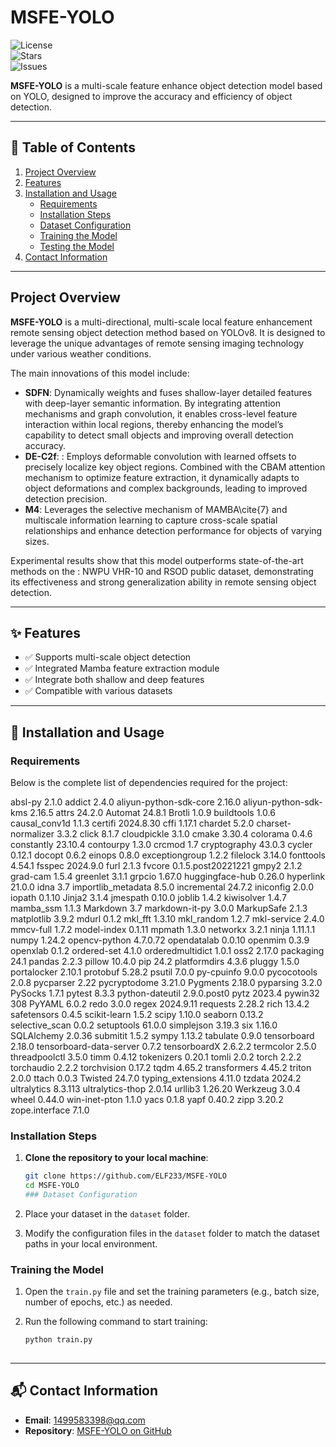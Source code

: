 ﻿
# MSFE-YOLO  

![License](https://img.shields.io/github/license/ELF233/MSFE-YOLO)  
![Stars](https://img.shields.io/github/stars/ELF233/MSFE-YOLO)  
![Issues](https://img.shields.io/github/issues/ELF233/MSFE-YOLO)  

**MSFE-YOLO** is a multi-scale feature enhance object detection model based on YOLO, designed to improve the accuracy and efficiency of object detection.  

---  

## 📖 Table of Contents  

1. [Project Overview](#project-overview)  
2. [Features](#features)  
3. [Installation and Usage](#installation-and-usage)  
   - [Requirements](#requirements)  
   - [Installation Steps](#installation-steps)  
   - [Dataset Configuration](#dataset-configuration)  
   - [Training the Model](#training-the-model)  
   - [Testing the Model](#testing-the-model)  
4. [Contact Information](#contact-information)  

---  

## Project Overview  

**MSFE-YOLO** is a multi-directional, multi-scale local feature enhancement remote sensing object detection method based on YOLOv8. It is designed to leverage the unique advantages of remote sensing imaging technology under various weather conditions.  

The main innovations of this model include:  
- **SDFN**: Dynamically weights and fuses shallow-layer detailed features with deep-layer semantic information. By integrating attention mechanisms and graph convolution, it enables cross-level feature interaction within local regions, thereby enhancing the model’s capability to detect small objects and improving overall detection accuracy.  
- **DE-C2f**: : Employs deformable convolution with learned offsets to precisely localize key object regions. Combined with the CBAM attention mechanism to optimize feature extraction, it dynamically adapts to object deformations and complex backgrounds, leading to improved detection precision.  
- **M4**: Leverages the selective mechanism of MAMBA\cite{7} and multiscale information learning to capture cross-scale spatial relationships and enhance detection performance for objects of varying sizes.

Experimental results show that this model  outperforms state-of-the-art methods on the : NWPU VHR-10 and RSOD public dataset, demonstrating its effectiveness and strong generalization ability in remote sensing object detection.  

---  

## ✨ Features  

- ✅ Supports multi-scale object detection  
- ✅ Integrated Mamba feature extraction module  
- ✅ Integrate both shallow and deep features
- ✅ Compatible with various datasets  

---  

## 🚀 Installation and Usage  

### Requirements  

Below is the complete list of dependencies required for the project:  

absl-py                 2.1.0
addict                  2.4.0
aliyun-python-sdk-core  2.16.0
aliyun-python-sdk-kms   2.16.5
attrs                   24.2.0
Automat                 24.8.1
Brotli                  1.0.9
buildtools              1.0.6
causal_conv1d           1.1.3
certifi                 2024.8.30
cffi                    1.17.1
chardet                 5.2.0
charset-normalizer      3.3.2
click                   8.1.7
cloudpickle             3.1.0
cmake                   3.30.4
colorama                0.4.6
constantly              23.10.4
contourpy               1.3.0
crcmod                  1.7
cryptography            43.0.3
cycler                  0.12.1
docopt                  0.6.2
einops                  0.8.0
exceptiongroup          1.2.2
filelock                3.14.0
fonttools               4.54.1
fsspec                  2024.9.0
furl                    2.1.3
fvcore                  0.1.5.post20221221
gmpy2                   2.1.2
grad-cam                1.5.4
greenlet                3.1.1
grpcio                  1.67.0
huggingface-hub         0.26.0
hyperlink               21.0.0
idna                    3.7
importlib_metadata      8.5.0
incremental             24.7.2
iniconfig               2.0.0
iopath                  0.1.10
Jinja2                  3.1.4
jmespath                0.10.0
joblib                  1.4.2
kiwisolver              1.4.7
mamba_ssm               1.1.3
Markdown                3.7
markdown-it-py          3.0.0
MarkupSafe              2.1.3
matplotlib              3.9.2
mdurl                   0.1.2
mkl_fft                 1.3.10
mkl_random              1.2.7
mkl-service             2.4.0
mmcv-full               1.7.2
model-index             0.1.11
mpmath                  1.3.0
networkx                3.2.1
ninja                   1.11.1.1
numpy                   1.24.2
opencv-python           4.7.0.72
opendatalab             0.0.10
openmim                 0.3.9
openxlab                0.1.2
ordered-set             4.1.0
orderedmultidict        1.0.1
oss2                    2.17.0
packaging               24.1
pandas                  2.2.3
pillow                  10.4.0
pip                     24.2
platformdirs            4.3.6
pluggy                  1.5.0
portalocker             2.10.1
protobuf                5.28.2
psutil                  7.0.0
py-cpuinfo              9.0.0
pycocotools             2.0.8
pycparser               2.22
pycryptodome            3.21.0
Pygments                2.18.0
pyparsing               3.2.0
PySocks                 1.7.1
pytest                  8.3.3
python-dateutil         2.9.0.post0
pytz                    2023.4
pywin32                 308
PyYAML                  6.0.2
redo                    3.0.0
regex                   2024.9.11
requests                2.28.2
rich                    13.4.2
safetensors             0.4.5
scikit-learn            1.5.2
scipy                   1.10.0
seaborn                 0.13.2
selective_scan          0.0.2
setuptools              61.0.0
simplejson              3.19.3
six                     1.16.0
SQLAlchemy              2.0.36
submitit                1.5.2
sympy                   1.13.2
tabulate                0.9.0
tensorboard             2.18.0
tensorboard-data-server 0.7.2
tensorboardX            2.6.2.2
termcolor               2.5.0
threadpoolctl           3.5.0
timm                    0.4.12
tokenizers              0.20.1
tomli                   2.0.2
torch                   2.2.2
torchaudio              2.2.2
torchvision             0.17.2
tqdm                    4.65.2
transformers            4.45.2
triton                  2.0.0
ttach                   0.0.3
Twisted                 24.7.0
typing_extensions       4.11.0
tzdata                  2024.2
ultralytics             8.3.113
ultralytics-thop        2.0.14
urllib3                 1.26.20
Werkzeug                3.0.4
wheel                   0.44.0
win-inet-pton           1.1.0
yacs                    0.1.8
yapf                    0.40.2
zipp                    3.20.2
zope.interface          7.1.0


### Installation Steps  

1. **Clone the repository to your local machine**:  

   ```bash  
   git clone https://github.com/ELF233/MSFE-YOLO  
   cd MSFE-YOLO
   ### Dataset Configuration  

1. Place your dataset in the `dataset` folder.  
2. Modify the configuration files in the `dataset` folder to match the dataset paths in your local environment.  

### Training the Model  

1. Open the `train.py` file and set the training parameters (e.g., batch size, number of epochs, etc.) as needed.  
2. Run the following command to start training:  

   ```bash  
   python train.py
  
---  
## 📬 Contact Information

-   **Email**:  [1499583398@qq.com](mailto:1499583398@qq.com)
-   **Repository**:  [MSFE-YOLO on GitHub](https://github.com/ELF233/MSFE-YOLO)
